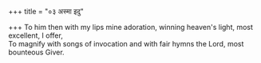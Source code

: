 +++
title = "०३ अस्मा इदु"

+++
To him then with my lips mine adoration, winning heaven's light, most excellent, I offer,  
     To magnify with songs of invocation and with fair hymns the Lord, most bounteous Giver.
